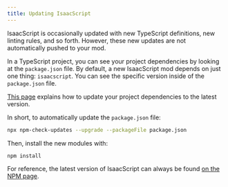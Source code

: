 ```yaml
---
title: Updating IsaacScript
---
```


IsaacScript is occasionally updated with new TypeScript definitions, new linting rules, and so forth. However, these new updates are not automatically pushed to your mod.

In a TypeScript project, you can see your project dependencies by looking at the `package.json` file. By default, a new IsaacScript mod depends on just one thing: `isaacscript`. You can see the specific version inside of the `package.json` file.

[This page](https://www.netwoven.com/2017/03/21/how-to-update-node-js-modules-to-latest-versions/) explains how to update your project dependencies to the latest version.

In short, to automatically update the `package.json` file:

```bash
npx npm-check-updates --upgrade --packageFile package.json
```

Then, install the new modules with:

```bash
npm install
```

For reference, the latest version of IsaacScript can always be found [on the NPM page](https://www.npmjs.com/package/isaacscript).
